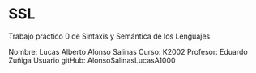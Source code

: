 # SSL
Trabajo práctico 0 de Sintaxis y Semántica de los Lenguajes

Nombre: Lucas Alberto Alonso Salinas
Curso: K2002
Profesor: Eduardo Zuñiga
Usuario gitHub: AlonsoSalinasLucasA1000
